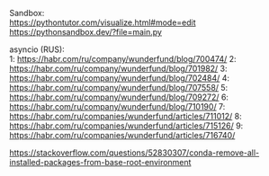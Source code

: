 Sandbox:  
https://pythontutor.com/visualize.html#mode=edit
https://pythonsandbox.dev/?file=main.py

asyncio (RUS):  
1: https://habr.com/ru/company/wunderfund/blog/700474/
2: https://habr.com/ru/company/wunderfund/blog/701982/
3: https://habr.com/ru/company/wunderfund/blog/702484/
4: https://habr.com/ru/company/wunderfund/blog/707558/
5: https://habr.com/ru/company/wunderfund/blog/709272/
6: https://habr.com/ru/company/wunderfund/blog/710190/
7: https://habr.com/ru/companies/wunderfund/articles/711012/
8: https://habr.com/ru/companies/wunderfund/articles/715126/
9: https://habr.com/ru/companies/wunderfund/articles/716740/

https://stackoverflow.com/questions/52830307/conda-remove-all-installed-packages-from-base-root-environment
